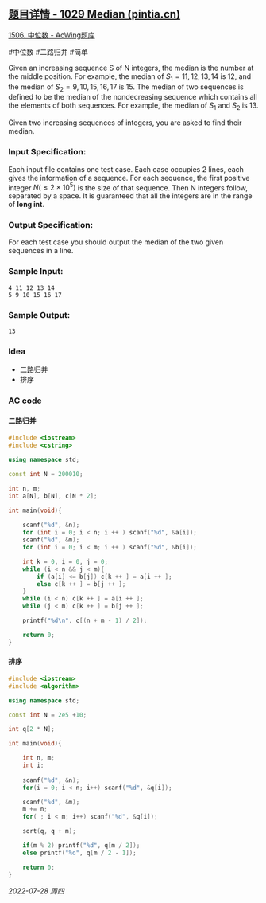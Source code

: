 ## [题目详情 - 1029 Median (pintia.cn)](https://pintia.cn/problem-sets/994805342720868352/problems/994805466364755968)

[1506. 中位数 - AcWing题库](https://www.acwing.com/problem/content/description/1508/)

#中位数 #二路归并 #简单 

Given an increasing sequence S of N integers, the median is the number at the middle position. For example, the median of $S_1 = { 11, 12, 13, 14 }$ is $12$, and the median of $S_2 = { 9, 10, 15, 16, 17 }$ is $15$. The median of two sequences is defined to be the median of the nondecreasing sequence which contains all the elements of both sequences. For example, the median of $S_1$ and $S_2$ is $13$.

Given two increasing sequences of integers, you are asked to find their median.

### Input Specification:

Each input file contains one test case. Each case occupies 2 lines, each gives the information of a sequence. For each sequence, the first positive integer $N (≤2×10^5)$ is the size of that sequence. Then N integers follow, separated by a space. It is guaranteed that all the integers are in the range of **long int**.

### Output Specification:

For each test case you should output the median of the two given sequences in a line.

### Sample Input:

```in
4 11 12 13 14
5 9 10 15 16 17
```

### Sample Output:

```out
13
```

### Idea

- 二路归并
- 排序

### AC code

#### 二路归并

```cpp
#include <iostream>
#include <cstring>

using namespace std;

const int N = 200010;

int n, m;
int a[N], b[N], c[N * 2];

int main(void){
    
    scanf("%d", &n);
    for (int i = 0; i < n; i ++ ) scanf("%d", &a[i]);
    scanf("%d", &m);
    for (int i = 0; i < m; i ++ ) scanf("%d", &b[i]);

    int k = 0, i = 0, j = 0;
    while (i < n && j < m){
        if (a[i] <= b[j]) c[k ++ ] = a[i ++ ];
        else c[k ++ ] = b[j ++ ];
    }
    while (i < n) c[k ++ ] = a[i ++ ];
    while (j < m) c[k ++ ] = b[j ++ ];

    printf("%d\n", c[(n + m - 1) / 2]);

    return 0;
}
```

#### 排序

```cpp
#include <iostream>
#include <algorithm>

using namespace std;

const int N = 2e5 +10;

int q[2 * N];

int main(void){

    int n, m;
    int i;
    
    scanf("%d", &n);
    for(i = 0; i < n; i++) scanf("%d", &q[i]);

    scanf("%d", &m);
    m += n;
    for( ; i < m; i++) scanf("%d", &q[i]);

    sort(q, q + m);

    if(m % 2) printf("%d", q[m / 2]);
    else printf("%d", q[m / 2 - 1]);

    return 0;
}
```


*2022-07-28 周四*